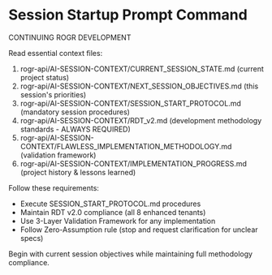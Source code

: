 # Session Startup Prompt Command

CONTINUING ROGR DEVELOPMENT

Read essential context files:
1. rogr-api/AI-SESSION-CONTEXT/CURRENT_SESSION_STATE.md (current project status)
2. rogr-api/AI-SESSION-CONTEXT/NEXT_SESSION_OBJECTIVES.md (this session's priorities)
3. rogr-api/AI-SESSION-CONTEXT/SESSION_START_PROTOCOL.md (mandatory session procedures)
4. rogr-api/AI-SESSION-CONTEXT/RDT_v2.md (development methodology standards - ALWAYS REQUIRED)
5. rogr-api/AI-SESSION-CONTEXT/FLAWLESS_IMPLEMENTATION_METHODOLOGY.md (validation framework)
6. rogr-api/AI-SESSION-CONTEXT/IMPLEMENTATION_PROGRESS.md (project history & lessons learned)

Follow these requirements:
- Execute SESSION_START_PROTOCOL.md procedures
- Maintain RDT v2.0 compliance (all 8 enhanced tenants)
- Use 3-Layer Validation Framework for any implementation
- Follow Zero-Assumption rule (stop and request clarification for unclear specs)

Begin with current session objectives while maintaining full methodology compliance.